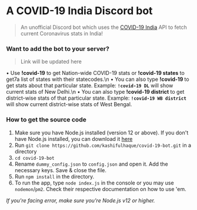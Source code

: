 # A COVID-19 India Discord bot
> An unofficial Discord bot which uses the [COVID-19 India](https://www.covid19india.org/) API to fetch current Coronavirus stats in India!

### Want to add the bot to your server?
> Link will be updated here

• Use **!covid-19** to get Nation-wide COVID-19 stats or **!covid-19 states** to get7a list of states with their statecodes.\n
• You can also type **!covid-19 <statecode>** to get stats about that particular state. Example: **`!covid-19 DL`** will show current stats of New Delhi.\n
• You can also type **!covid-19 <statecode> district** to get district-wise stats of that particular state. Example: **`!covid-19 WB district`** will show current district-wise stats of West Bengal.

### How to get the source code

1. Make sure you have Node.js installed (version 12 or above). If you don't have Node.js installed, you can download it [here](https://nodejs.org/en/)
2. Run `git clone https://github.com/kashifulhaque/covid-19-bot.git` in a directory
3. `cd covid-19-bot`
4. Rename `dummy_config.json` to `config.json` and open it. Add the necessary keys. Save & close the file.
5. Run `npm install` in the directory.
6. To run the app, type `node index.js` in the console or you may use `nodemon`/`pm2`. Check their respective documentation on how to use 'em.

*If you're facing error, make sure you're Node.js v12 or higher.*
